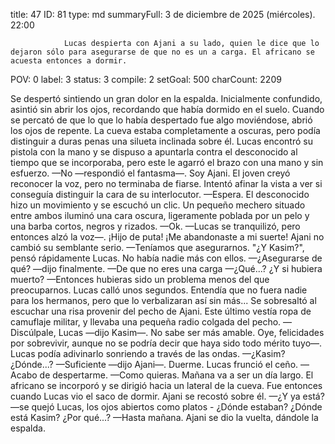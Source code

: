 title:          47
ID:             81
type:           md
summaryFull:    3 de diciembre de 2025 (miércoles). 22:00
                
                Lucas despierta con Ajani a su lado, quien le dice que lo dejaron sólo para asegurarse de que no es un a carga. El africano se acuesta entonces a dormir.
POV:            0
label:          3
status:         3
compile:        2
setGoal:        500
charCount:      2209


Se despertó sintiendo un gran dolor en la espalda. Inicialmente confundido, asintió sin abrir los ojos, recordando que había dormido en el suelo.
Cuando se percató de que lo que lo había despertado fue algo moviéndose, abrió los ojos de repente.
La cueva estaba completamente a oscuras, pero podía distinguir a duras penas una silueta inclinada sobre él.
Lucas encontró su pistola con la mano y se dispuso a apuntarla contra el desconocido al tiempo que se incorporaba, pero este le agarró el brazo con una mano y sin esfuerzo.
—No —respondió el fantasma—. Soy Ajani.
El joven creyó reconocer la voz, pero no terminaba de fiarse. Intentó afinar la vista a ver si conseguía distinguir la cara de su interlocutor.
—Espera.
El desconocido hizo un movimiento y se escuchó un clic. Un pequeño mechero situado entre ambos iluminó una cara oscura, ligeramente poblada por un pelo y una barba cortos, negros y rizados.
—Ok. —Lucas se tranquilizó, pero entonces alzó la voz—. ¡Hijo de puta! ¡Me abandonaste a mi suerte!
Ajani no cambió su semblante serio.
—Teníamos que asegurarnos.
"¿Y Kasim?", pensó rápidamente Lucas. No había nadie más con ellos.
—¿Asegurarse de qué? —dijo finalmente.
—De que no eres una carga
—¿Qué...? ¿Y si hubiera muerto?
—Entonces hubieras sido un problema menos del que preocuparnos.
Lucas calló unos segundos. Entendía que no fuera nadie para los hermanos, pero que lo verbalizaran así sin más...
Se sobresaltó al escuchar una risa provenir del pecho de Ajani. Este último vestía ropa de camuflaje militar, y llevaba una pequeña radio colgada del pecho.
—Discúlpale, Lucas —dijo Kasim—. No sabe ser más amable. Oye, felicidades por sobrevivir, aunque no se podría decir que haya sido todo mérito tuyo—. Lucas podía adivinarlo sonriendo a través de las ondas.
—¿Kasim? ¿Dónde...?
—Suficiente —dijo Ajani—. Duerme.
Lucas frunció el ceño.
—Acabo de despertarme.
—Como quieras. Mañana va a ser un día largo.
El africano se incorporó y se dirigió hacia un lateral de la cueva. Fue entonces cuando Lucas vio el saco de dormir. Ajani se recostó sobre él.
—¿Y ya está? —se quejó Lucas, los ojos abiertos como platos - ¿Dónde estaban? ¿Dónde está Kasim? ¿Por qué...?
—Hasta mañana.
Ajani se dio la vuelta, dándole la espalda.